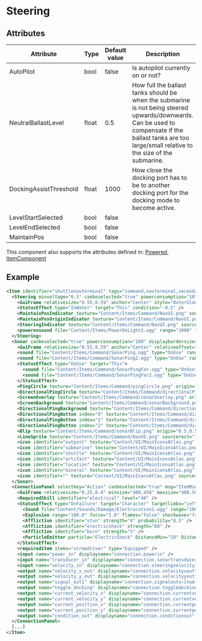 # Steering


## Attributes

| Attribute              | Type  | Default value | Description                                                                                                                                                                                               |
|------------------------|-------|---------------|-----------------------------------------------------------------------------------------------------------------------------------------------------------------------------------------------------------|
| AutoPilot              | bool  | false         | Is autopilot currently on or not?                                                                                                                                                                         |
| NeutralBallastLevel    | float | 0.5           | How full the ballast tanks should be when the submarine is not being steered upwards/downwards. Can be used to compensate if the ballast tanks are too large/small relative to the size of the submarine. |
| DockingAssistThreshold | float | 1000          | How close the docking port has to be to another docking port for the docking mode to become active.                                                                                                       |
| LevelStartSelected     | bool  | false         |                                                                                                                                                                                                           |
| LevelEndSelected       | bool  | false         |                                                                                                                                                                                                           |
| MaintainPos            | bool  | false         |                                                                                                                                                                                                           |

This component also supports the attributes defined in: [Powered](Powered.md), [ItemComponent](ItemComponent.md)


## Example
```xml
<Item identifier="shuttlenavterminal" tags="command,navterminal,secondarynavterminal" linkable="true" allowedlinks="statusmonitor" category="Machine,Electrical" scale="0.5" damagedbyexplosions="true" explosiondamagemultiplier="0.2" GrabWhenSelected="true">
  <Steering minvoltage="0.5" canbeselected="true" powerconsumption="10" linkuitocomponent="Sonar" msg="ItemMsgInteractSelect" allowuioverlap="true" hudlayer="-1">
    <GuiFrame relativesize="0.55,0.59" anchor="Center" style="OuterGlow" color="0,0,0,0.8" relativeoffset="0.1,-0.05" draggable="false" />
    <StatusEffect type="InWater" target="This" condition="-0.5" />
    <MaintainPosIndicator texture="Content/Items/Command/NavUI.png" sourcerect="50,0,60,61" />
    <MaintainPosOriginIndicator texture="Content/Items/Command/NavUI.png" sourcerect="0,0,50,54" />
    <SteeringIndicator texture="Content/Items/Command/NavUI.png" sourcerect="0,135,362,16" origin="0,0.5" />
    <poweronsound file="Content/Items/PowerOnLight2.ogg" range="1000" loop="false" />
  </Steering>
  <Sonar canbeselected="true" powerconsumption="100" displaybordersize="-0.1" allowuioverlap="true" hudlayer="-2">
    <GuiFrame relativesize="0.55,0.59" anchor="Center" relativeoffset="0.1,-0.05" draggable="false" />
    <sound file="Content/Items/Command/SonarPing.ogg" type="OnUse" range="1000.0" />
    <sound file="Content/Items/Command/SonarPing2.ogg" type="OnUse" range="1000.0" />
    <StatusEffect type="OnUse" target="This">
      <sound file="Content/Items/Command/SonarPingFar.ogg" type="OnUse" range="6000.0" volume="0.8" />
      <sound file="Content/Items/Command/SonarPingFar2.ogg" type="OnUse" range="6000.0" volume="0.8" />
    </StatusEffect>
    <PingCircle texture="Content/Items/Command/pingCircle.png" origin="0.5,0.5" />
    <DirectionalPingCircle texture="Content/Items/Command/directionalPingCircle.png" origin="0.0,0.5" />
    <ScreenOverlay texture="Content/Items/Command/sonarOverlay.png" origin="0.5,0.5" />
    <ScreenBackground texture="Content/Items/Command/sonarBackground.png" origin="0.5,0.5" />
    <DirectionalPingBackground texture="Content/Items/Command/directionalPingBackground.png" origin="0.5,0.5" />
    <DirectionalPingButton index="0" texture="Content/Items/Command/directionalPingButton.png" sourcerect="0,0,91,266" origin="-4.5275,0.5" />
    <DirectionalPingButton index="1" texture="Content/Items/Command/directionalPingButton.png" sourcerect="133,0,91,266" origin="-4.5275,0.5" />
    <DirectionalPingButton index="2" texture="Content/Items/Command/directionalPingButton.png" sourcerect="266,0,91,266" origin="-4.5275,0.5" />
    <Blip texture="Content/Items/Command/sonarBlip.png" origin="0.5,0.5" />
    <LineSprite texture="Content/Items/Command/NavUI.png" sourcerect="181,141,109,4" origin="0,0.5" />
    <icon identifier="outpost" texture="Content/UI/MainIconsAtlas.png" sourcerect="352,398,16,8" origin="0.5,0.5" />
    <icon identifier="submarine" texture="Content/UI/MainIconsAtlas.png" sourcerect="353,407,14,6" origin="0.5,0.5" />
    <icon identifier="shuttle" texture="Content/UI/MainIconsAtlas.png" sourcerect="336,407,8,6" origin="0.5,0.5" />
    <icon identifier="artifact" texture="Content/UI/MainIconsAtlas.png" sourcerect="336,414,8,8" origin="0.5,0.5" />
    <icon identifier="location" texture="Content/UI/MainIconsAtlas.png" sourcerect="349,435,11,11" origin="0.5,0.5" />
    <icon identifier="mineral" texture="Content/UI/MainIconsAtlas.png" sourcerect="336,434,7,12" origin="0.5,0.5" />
    <icon identifier="" texture="Content/UI/MainIconsAtlas.png" sourcerect="346,416,4,4" origin="0.5,0.5" />
  </Sonar>
  <ConnectionPanel selectkey="Action" canbeselected="true" msg="ItemMsgRewireScrewdriver" hudpriority="10">
    <GuiFrame relativesize="0.25,0.4" minsize="400,450" maxsize="480,500" anchor="Center" style="ConnectionPanel" />
    <RequiredSkill identifier="electrical" level="40" />
    <StatusEffect type="OnFailure" target="Character" targetlimbs="LeftHand,RightHand" AllowWhenBroken="true">
      <Sound file="Content/Sounds/Damage/Electrocution1.ogg" range="1000" />
      <Explosion range="100.0" force="1.0" flames="false" shockwave="false" sparks="true" underwaterbubble="false" />
      <Affliction identifier="stun" strength="4" probability="0.5" />
      <Affliction identifier="electricshock" strength="60" />
      <Affliction identifier="burn" strength="5" />
      <ParticleEmitter particle="ElectricShock" DistanceMin="10" DistanceMax="25" ParticleAmount="5" ScaleMin="0.1" ScaleMax="0.12" />
    </StatusEffect>
    <requireditem items="screwdriver" type="Equipped" />
    <input name="power_in" displayname="connection.powerin" />
    <input name="transducer_in" displayname="connection.sonartransducerin" />
    <input name="velocity_in" displayname="connection.steeringvelocityin" />
    <output name="velocity_x_out" displayname="connection.velocityxout" />
    <output name="velocity_y_out" displayname="connection.velocityyout" />
    <output name="signal_out1" displayname="connection.signaloutx~[num]=1" />
    <output name="toggle_docking" displayname="connection.toggledocking" />
    <output name="current_velocity_x" displayname="connection.currentvelocityx" />
    <output name="current_velocity_y" displayname="connection.currentvelocityy" />
    <output name="current_position_x" displayname="connection.currentpositionx" />
    <output name="current_position_y" displayname="connection.currentpositiony" />
    <output name="condition_out" displayname="connection.conditionout" />
  </ConnectionPanel>
  [...]
</Item>
```

